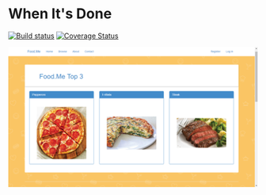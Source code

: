 # When It's Done
[![Build status](https://ci.appveyor.com/api/projects/status/nb17l5bd48fp1h67?svg=true)](https://ci.appveyor.com/project/shakuu/when-its-done)
[![Coverage Status](https://coveralls.io/repos/github/army-of-two/when-its-done/badge.svg?branch=master)](https://coveralls.io/github/army-of-two/when-its-done?branch=master)

![Home page](./Screenshots/FoodMe.Init.png)